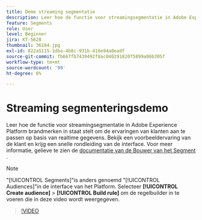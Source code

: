 ```yaml
---
title: Demo streaming segmentatie
description: Leer hoe de functie voor streamingsegmentatie in Adobe Experience Platform brandmerken in staat stelt om de ervaringen van klanten aan te passen op basis van realtime gegevens. Bekijk een voorbeeldervaring van de klant en krijg een snelle rondleiding van de interface.
feature: Segments
role: User
level: Beginner
jira: KT-5628
thumbnail: 36184.jpg
exl-id: 822a5115-1dba-4b8c-931b-416e94a0eadf
source-git-commit: fb667fb7439492f8ac040291820f5899a06b305f
workflow-type: tm+mt
source-wordcount: '99'
ht-degree: 0%

---
```


# Streaming segmenteringsdemo

Leer hoe de functie voor streamingsegmentatie in Adobe Experience Platform brandmerken in staat stelt om de ervaringen van klanten aan te passen op basis van realtime gegevens. Bekijk een voorbeeldervaring van de klant en krijg een snelle rondleiding van de interface. Voor meer informatie, gelieve te zien de [&#x200B; documentatie van de Bouwer van het Segment &#x200B;](https://experienceleague.adobe.com/docs/experience-platform/segmentation/ui/segment-builder.html?lang=nl-NL).

>[!NOTE]
>
> &quot;[!UICONTROL Segments]&quot;is anders genoemd &quot;[!UICONTROL Audiences]&quot;in de interface van het Platform. Selecteer **[!UICONTROL Create audience]** > **[!UICONTROL Build rule]** om de regelbuilder in te voeren die in deze video wordt weergegeven.

>[!VIDEO](https://video.tv.adobe.com/v/36184?learn=on&enablevpops)


